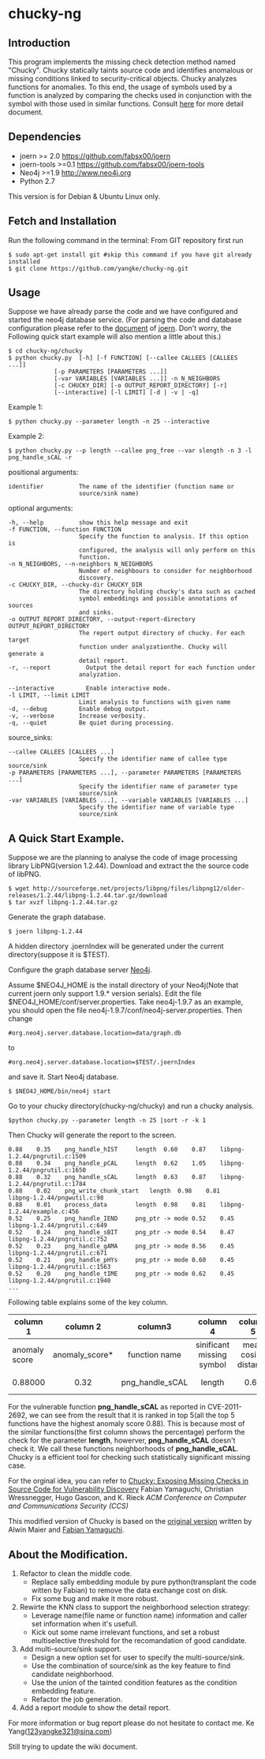 chucky-ng
==============

Introduction
--
This program implements the missing check detection method named "Chucky".
Chucky statically taints source code and identifies anomalous or missing conditions linked to security-critical objects.
Chucky analyzes functions for anomalies. To this end, the usage of symbols
used by a function is analyzed by comparing the checks used in conjunction
with the symbol with those used in similar functions. Consult [here](http://chucky.readthedocs.org/) for more detail document.

Dependencies
--
+ joern >= 2.0 <https://github.com/fabsx00/joern>
+ joern-tools >=0.1 <https://github.com/fabsx00/joern-tools>
+ Neo4j >=1.9 <http://www.neo4j.org>
+ Python 2.7

This version is for Debian & Ubuntu Linux only.

Fetch and Installation
--
Run the following command in the terminal:
From GIT repository first run

    $ sudo apt-get install git #skip this command if you have git already installed
    $ git clone https://github.com/yangke/chucky-ng.git
    
Usage
--
Suppose we have already parse the code and we have configured and started the neo4j database service.
(For parsing the code and database configuration please refer to the [document](http://joern.readthedocs.org/en/latest/) of [joern](https://github.com/fabsx00/joern). Don't worry, the Following quick start example will also mention a little about this.)

    $ cd chucky-ng/chucky
    $ python chucky.py  [-h] [-f FUNCTION] [--callee CALLEES [CALLEES ...]]
                 [-p PARAMETERS [PARAMETERS ...]]
                 [-var VARIABLES [VARIABLES ...]] -n N_NEIGHBORS
                 [-c CHUCKY_DIR] [-o OUTPUT_REPORT_DIRECTORY] [-r]
                 [--interactive] [-l LIMIT] [-d | -v | -q]
Example 1: 

    $ python chucky.py --parameter length -n 25 --interactive 
    
Example 2: 

    $ python chucky.py --p length --callee png_free --var slength -n 3 -l png_handle_sCAL -r
    
positional arguments:

    identifier          The name of the identifier (function name or
                        source/sink name)

optional arguments:

    -h, --help          show this help message and exit
    -f FUNCTION, --function FUNCTION
                        Specify the function to analysis. If this option is
                        configured, the analysis will only perform on this
                        function.
    -n N_NEIGHBORS, --n-neighbors N_NEIGHBORS
                        Number of neighbours to consider for neighborhood
                        discovery.
    -c CHUCKY_DIR, --chucky-dir CHUCKY_DIR
                        The directory holding chucky's data such as cached
                        symbol embeddings and possible annotations of sources
                        and sinks.
    -o OUTPUT_REPORT_DIRECTORY, --output-report-directory OUTPUT_REPORT_DIRECTORY
                        The report output directory of chucky. For each target
                        function under analyzationthe. Chucky will generate a
                        detail report.
    -r, --report          Output the detail report for each function under
                        analyzation.

    --interactive         Enable interactive mode.
    -l LIMIT, --limit LIMIT
                        Limit analysis to functions with given name
    -d, --debug         Enable debug output.
    -v, --verbose       Increase verbosity.
    -q, --quiet         Be quiet during processing.
    
source_sinks:

    --callee CALLEES [CALLEES ...]
                        Specify the identifier name of callee type source/sink
    -p PARAMETERS [PARAMETERS ...], --parameter PARAMETERS [PARAMETERS ...]
                        Specify the identifier name of parameter type
                        source/sink
    -var VARIABLES [VARIABLES ...], --variable VARIABLES [VARIABLES ...]
                        Specify the identifier name of variable type
                        source/sink
    
    
A Quick Start Example.
--
Suppose we are the planning to analyse the code of image processing library LibPNG(version 1.2.44).
Download and extract the the source code of libPNG.

    $ wget http://sourceforge.net/projects/libpng/files/libpng12/older-releases/1.2.44/libpng-1.2.44.tar.gz/download
    $ tar xvzf libpng-1.2.44.tar.gz
Generate the graph database.

    $ joern libpng-1.2.44
    
A hidden directory .joernIndex will be generated under the current directory(suppose it is $TEST).

Configure the graph database server [Neo4j](http://www.neo4j.org/).

Assume $NEO4J_HOME is the install directory of your Neo4j(Note that current joern only support 1.9.* version serials).
Edit the file $NEO4J_HOME/conf/server.properties.
Take neo4j-1.9.7 as an example, you should open the file neo4j-1.9.7/conf/neo4j-server.properties.
Then change 

    #org.neo4j.server.database.location=data/graph.db
to 

    #org.neo4j.server.database.location=$TEST/.joernIndex
and save it.
Start Neo4j database. 

    $ $NEO4J_HOME/bin/neo4j start
Go to your chucky directory(chucky-ng/chucky) and run a chucky analysis.

    $python chucky.py --parameter length -n 25 |sort -r -k 1

Then Chucky will generate the report to the screen.

    0.88	0.35	png_handle_hIST  	length	0.60	0.87	libpng-1.2.44/pngrutil.c:1509
    0.88	0.34	png_handle_pCAL  	length	0.62	1.05	libpng-1.2.44/pngrutil.c:1650
    0.88	0.32	png_handle_sCAL  	length	0.63	0.87	libpng-1.2.44/pngrutil.c:1784
    0.88	0.02	png_write_chunk_start	length	0.98	0.81	libpng-1.2.44/pngwutil.c:98
    0.88	0.01	process_data     	length	0.98	0.81	libpng-1.2.44/example.c:456
    0.52	0.25	png_handle_IEND  	png_ptr -> mode	0.52	0.45	libpng-1.2.44/pngrutil.c:649
    0.52	0.24	png_handle_sBIT  	png_ptr -> mode	0.54	0.47	libpng-1.2.44/pngrutil.c:752
    0.52	0.23	png_handle_gAMA  	png_ptr -> mode	0.56	0.45	libpng-1.2.44/pngrutil.c:671
    0.52	0.21	png_handle_pHYs  	png_ptr -> mode	0.60	0.45	libpng-1.2.44/pngrutil.c:1563
    0.52	0.20	png_handle_tIME  	png_ptr -> mode	0.62	0.45	libpng-1.2.44/pngrutil.c:1940
    ...

Following table explains some of the key column.

| column 1      |column 2        |column3               | column 4		            | column 5               | column 6               |  column 7                                 |  
| ------------- |:--------------:|:--------------------:|:-------------------------:|:----------------------:|:----------------------:|:-----------------------------------------:|
| anomaly score | anomaly_score* |function name         | sinificant missing symbol | mean cosine distance   |specificity             |   location  |
| 0.88000       | 0.32           |png\_handle\_sCAL     | length                    | 0.63                   |0.87                    |libpng-1.2.44/pngrutil.c:1784:0:52039:56355|

For the vulnerable function **png\_handle\_sCAL** as reported in CVE-2011-2692, we can see from the result that it is ranked in top 5(all the top 5 functions have the highest anomaly score 0.88).
This is because most of the similar functions(the first column shows the percentage) perform the check for the parameter **length**, howerver, **png\_handle\_sCAL** doesn't check it. We call these functions neighborhoods of  **png\_handle\_sCAL**.
Chucky is a efficient tool for checking such statistically significant missing case. 

For the orginal idea, you can refer to [Chucky: Exposing Missing Checks in Source Code for Vulnerability Discovery](http://user.informatik.uni-goettingen.de/~fyamagu/pdfs/2014-oakland.pdf)
 Fabian Yamaguchi, Christian Wressnegger, Hugo Gascon, and K. Rieck
*ACM Conference on Computer and Communications Security (CCS)*

This modified version of Chucky is based on the [original version](https://github.com/a0x77n/chucky-ng) written by Alwin Maier and [Fabian Yamaguchi](http://codeexploration.blogspot.de/).

About the Modification.
--
1. Refactor to clean the middle code.
    * Replace sally embedding module by pure python(transplant the code witten by Fabian) to remove the data exchange cost on disk.
    * Fix some bug and make it more robust.
2. Rewirte the KNN class to support the neighborhood selection strategy:
    * Leverage name(file name or function name) information and caller set information when it's usefull.
    * Kick out some name irrelevant functions, and set a robust multiselective threshold for the recomandation of good candidate.
3. Add multi-source/sink support.
    * Design a new option set for user to specify the multi-source/sink.
    * Use the combination of source/sink as the key feature to find candidate neighborhood.
    * Use the union of the tainted condition features as the condition embedding feature.
    * Refactor the job generation.
4. Add a report module to show the detail report.

For more information or bug report please do not hesitate to contact me. Ke Yang(123yangke321@sina.com) 
 
Still trying to update the wiki document.
